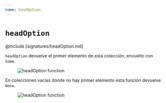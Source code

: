 ```yaml
---
name: headOption
---
```


# `headOption`

@include [signatures/headOption.md]

`headOption` devuelve el primer elemento de esta colección, envuelto con `Some`.

<figure class="diagram">
  <img src="../images/headOption.svg" alt="headOption function">
  <!-- <figcaption class="diagram-desc"></figcaption> -->
</figure>

En colecciones vacías donde no hay primer elemento esta función devuelve `None`.

<figure class="diagram">
  <img src="../images/headOption.2.svg" alt="headOption function">
  <!-- <figcaption class="diagram-desc"></figcaption> -->
</figure>
